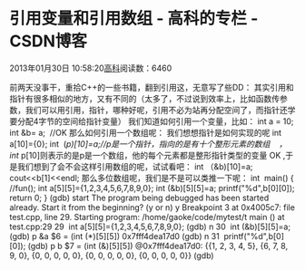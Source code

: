 
# 引用变量和引用数组 - 高科的专栏 - CSDN博客

2013年01月30日 10:58:20[高科](https://me.csdn.net/pbymw8iwm)阅读数：6460


前两天没事干，重拾C++的一些书籍，翻到引用这，无意写了些DD：
其实引用和指针有很多相似的地方，又有不同的（太多了，不过说到效率上，比如函数传参数，我们可以用引用，指针，哪种好呢，引用不必为站再分配空间了，而指针还学要分配4字节的空间给指针变量）
我们知道如何引用一个变量，比如：
int a = 10;
int &b= a;  //OK
那么如何引用一个数组呢：
我们想想指针是如何实现的呢
int a[10]={0};
int  (*p)[10]=a;//p是一个指针，指向的是有十个整形元素的数组    ，int* p[10]则表示的是p是一个数组，他的每个元素都是整形指针类型的变量
OK ,于是我们想到了会不会这样引用数组的呢，试试看吧：
int （&b)[10]=a;
cout<<b[1]<<endl;
那么多位数组呢，我们是不是可以类推一下呢：
int  main()
{
//fun();
int a[5][5]={1,2,3,4,5,6,7,8,9,0};
int (&b)[5][5]=a;
printf("%d",b[0][0]);
return 0;
}
(gdb) start
The program being debugged has been started already.
Start it from the beginning? (y or n) y
Breakpoint 3 at 0x4005c7: file test.cpp, line 29.
Starting program: /home/gaoke/code/mytest/t
main () at test.cpp:29
29  int a[5][5]={1,2,3,4,5,6,7,8,9,0};
(gdb) n
30  int (&b)[5][5]=a;
(gdb) p &a
$6 = (int (*)[5][5]) 0x7fff4dea17d0
(gdb) n
31  printf("%d",b[0][0]);
(gdb) p b
$7 = (int (&)[5][5]) @0x7fff4dea17d0: {{1, 2, 3, 4, 5}, {6, 7, 8, 9, 0}, {0, 0, 0, 0, 0}, {0, 0, 0, 0, 0}, {0, 0, 0, 0, 0}}
(gdb)

